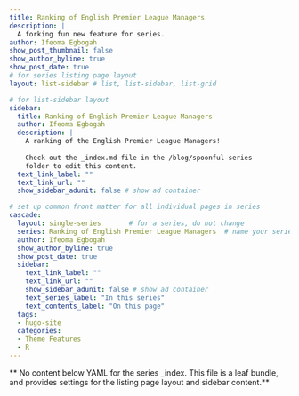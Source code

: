 ```yaml
---
title: Ranking of English Premier League Managers
description: |
  A forking fun new feature for series.
author: Ifeoma Egbogah
show_post_thumbnail: false
show_author_byline: true
show_post_date: true
# for series listing page layout
layout: list-sidebar # list, list-sidebar, list-grid

# for list-sidebar layout
sidebar: 
  title: Ranking of English Premier League Managers
  author: Ifeoma Egbogah
  description: |
    A ranking of the English Premier League Managers!
    
    Check out the _index.md file in the /blog/spoonful-series
    folder to edit this content.
  text_link_label: ""
  text_link_url: ""
  show_sidebar_adunit: false # show ad container

# set up common front matter for all individual pages in series
cascade:
  layout: single-series       # for a series, do not change
  series: Ranking of English Premier League Managers  # name your series
  author: Ifeoma Egbogah
  show_author_byline: true
  show_post_date: true
  sidebar:
    text_link_label: ""
    text_link_url: ""
    show_sidebar_adunit: false # show ad container
    text_series_label: "In this series" 
    text_contents_label: "On this page" 
  tags:
  - hugo-site
  categories:
  - Theme Features
  - R
---
```


** No content below YAML for the series _index. This file is a leaf bundle, and provides settings for the listing page layout and sidebar content.**
